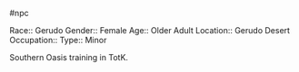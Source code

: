 #npc 

Race:: Gerudo
Gender:: Female
Age:: Older Adult
Location:: Gerudo Desert
Occupation:: 
Type:: Minor

Southern Oasis training in TotK.
